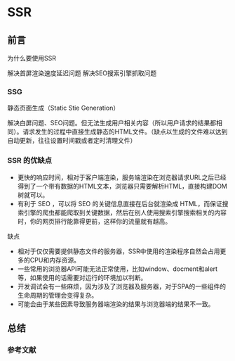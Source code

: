 # SSR

## 前言

为什么要使用SSR

解决首屏渲染速度延迟问题
解决SEO搜索引擎抓取问题

### SSG

静态页面生成（Static Stie Generation）

解决白屏问题、SEO问题。但无法生成用户相关内容（所以用户请求的结果都相同）。请求发生的过程中直接生成静态的HTML文件。（缺点以生成的文件难以达到自动更新，往往设置时间戳或者定时清理文件）

### SSR 的优缺点

- 更快的响应时间，相对于客户端渲染，服务端渲染在浏览器请求URL之后已经得到了一个带有数据的HTML文本，浏览器只需要解析HTML，直接构建DOM树就可以。
- 有利于 SEO ，可以将 SEO 的关键信息直接在后台就渲染成 HTML，而保证搜索引擎的爬虫都能爬取到关键数据，然后在别人使用搜索引擎搜索相关的内容时，你的网页排行能靠得更前，这样你的流量就有越高。

缺点

- 相对于仅仅需要提供静态文件的服务器，SSR中使用的渲染程序自然会占用更多的CPU和内存资源。
- 一些常用的浏览器API可能无法正常使用，比如window、docment和alert等，如果使用的话需要对运行的环境加以判断。
- 开发调试会有一些麻烦，因为涉及了浏览器及服务器，对于SPA的一些组件的生命周期的管理会变得复杂。
- 可能会由于某些因素导致服务器端渲染的结果与浏览器端的结果不一致。

## 总结

### 参考文献
